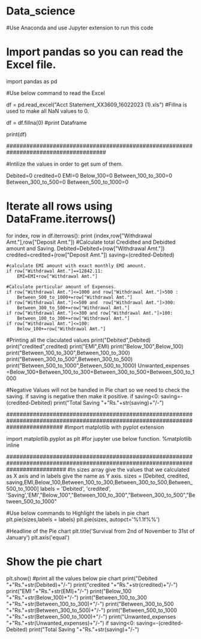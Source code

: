 # Data_science
#Use Anaconda and use Jupyter extension to run this code


# Import pandas so you can read the Excel file.

import pandas as pd

#Use below command to read the Excel

df = pd.read_excel("Acct Statement_XX3609_16022023 (1).xls")
#Fillna is used to make all NaN values to 0.

df = df.fillna(0)
#print Dataframe

print(df)

######################################################################################

#Intilize the values in order to get sum of them.

Debited=0
credited=0
EMI=0
Below_100=0
Between_100_to_300=0
Between_300_to_500=0
Between_500_to_1000=0

# Iterate all rows using DataFrame.iterrows()


for index, row in df.iterrows():
    print (index,row["Withdrawal Amt."],row["Deposit Amt."]) 
    #Calculate total Credidted and Debidted amount and Saving.
    Debited=Debited+(row["Withdrawal Amt."])
    credited=credited+(row["Deposit Amt."])
    saving=(credited-Debited)
    
    #calculate EMI amount with exact monthly EMI amount.
    if row["Withdrawal Amt."]==12842.11:
        EMI=EMI+row["Withdrawal Amt."]
        
    #Calculate perticular amount of Expenses.
    if row["Withdrawal Amt."]<=1000 and row["Withdrawal Amt."]>500 :
        Between_500_to_1000+=row["Withdrawal Amt."]
    if row["Withdrawal Amt."]<=500 and  row["Withdrawal Amt."]>300:
        Between_300_to_500+=row["Withdrawal Amt."]
    if row["Withdrawal Amt."]<=300 and row["Withdrawal Amt."]>100:
        Between_100_to_300+=row["Withdrawal Amt."]
    if row["Withdrawal Amt."]<=100:
        Below_100+=row["Withdrawal Amt."]
    
    
    
        
        
#Printing all the claculated values
print("Debited",Debited)
print("credited",credited)
print("EMI",EMI)
print("Below_100",Below_100)
print("Between_100_to_300",Between_100_to_300)
print("Between_300_to_500",Between_300_to_500)
print("Between_500_to_1000",Between_500_to_1000)
Unwanted_expenses =Below_100+Between_100_to_300+Between_300_to_500+Between_500_to_1000

#Negative Values will not be handled in Pie chart so we need to check the saving. if saving is negative then make it positive.
if saving<0:
    saving=-(credited-Debited)
    print("Total Saving "+"Rs."+str(saving)+"/-")
    
#################################################################################################################################
#Import matplotlib with pyplot extension

import matplotlib.pyplot as plt
#for jupyter use below function.
%matplotlib inline


##################################################################################################################################
#In sizes array give the values that we calculated as X axis and in labels give the name as Y axis.
sizes = [Debited, credited, saving,EMI,Below_100,Between_100_to_300,Between_300_to_500,Between_500_to_1000]
labels = 'Debited', 'credited', 'Saving','EMI',"Below_100","Between_100_to_300","Between_300_to_500","Between_500_to_1000"

#Use below commands to Highlight the labels in pie chart
plt.pie(sizes,labels = labels)
plt.pie(sizes, autopct='%1.1f%%')

#Headline of the Pie chart
plt.title('Survival from 2nd of November to 31st of January')
plt.axis('equal')

# Show the pie chart
plt.show()
 #print all the values below pie chart
print("Debited "+"Rs."+str(Debited)+"/-")
print("credited "+"Rs."+str(credited)+"/-")
print("EMI "+"Rs."+str(EMI)+"/-")
print("Below_100 "+"Rs."+str(Below_100)+"/-")
print("Between_100_to_300 "+"Rs."+str(Between_100_to_300)+"/-")
print("Between_300_to_500 "+"Rs."+str(Between_300_to_500)+"/-")
print("Between_500_to_1000 "+"Rs."+str(Between_500_to_1000)+"/-")
print("Unwanted_expenses "+"Rs."+str(Unwanted_expenses)+"/-")
if saving<0:
    saving=-(credited-Debited)
print("Total Saving "+"Rs."+str(saving)+"/-")























